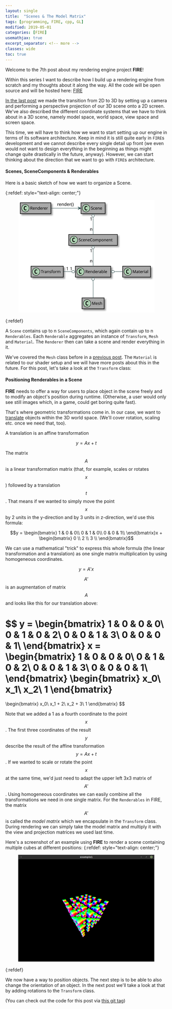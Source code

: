```yaml
---
layout: single
title:  "Scenes & The Model Matrix"
tags: [programming, FIRE, cpp, GL]
modified: 2019-05-01
categories: [FIRE]
usemathjax: true
excerpt_separator: <!-- more -->
classes: wide
toc: true
---
```


Welcome to the 7th post about my rendering engine project **FIRE**!

Within this series I want to describe how I build up a rendering engine from scratch and my thoughts about it along the way.
All the code will be open source and will be hosted here: [FIRE](https://github.com/markusrothe/FIRE)

[In the last post](https://www.markusrothe.dev/fire/2019/04/14/FIRE-6-3D-Basics.html) we made the transition from 2D to 3D by setting up a camera and performing a perspective projection of our 3D scene onto a 2D screen. 
We've also described the different coordinate systems that we have to think about in a 3D scene, namely model space, world space, view space and screen space.

This time, we will have to think how we want to start setting up our engine in terms of its software architecture. 
Keep in mind it is still quite early in `FIRE`s development and we cannot describe every single detail up front (we even would not want to design everything in the beginning as things might change quite drastically in the future, anyway).
However, we can start thinking about the direction that we want to go with `FIRE`s architecture.

<!-- more -->

#### Scenes, SceneComponents & Renderables
Here is a basic sketch of how we want to organize a Scene.

{:refdef: style="text-align: center;"}
<figure>
	<img src="/images/FIRE-7-classes.svg" alt="">
</figure>
{:refdef}

A `Scene` contains up to n `SceneComponents`, which again contain up to n `Renderables`.
Each `Renderable` aggregates an instance of `Transform`, `Mesh` and `Material`.
The `Renderer` then can take a scene and render everything in it.

We've covered the `Mesh` class before in a [previous post](https://www.markusrothe.dev/fire/2019/03/24/FIRE-5-Rendering-a-triangle.html).
The `Material` is related to our shader setup and we will have more posts about this in the future.
For this post, let's take a look at the `Transform` class:

#### Positioning Renderables in a Scene
**FIRE** needs to offer a way for users to place object in the scene freely and to modify an object's position during runtime.
(Otherwise, a user would only see still images which, in a game, could get boring quite fast). 

That's where geometric transformations come in. 
In our case, we want to [translate](https://en.wikipedia.org/wiki/Translation_(geometry)) objects within the 3D world space.
(We'll cover rotation, scaling etc. once we need that, too).

A translation is an affine transformation 

$$y = Ax + t$$

The matrix $$A$$ is a linear transformation matrix (that, for example, scales or rotates $$x$$) followed by a translation $$t$$.
That means if we wanted to simply move the point $$x$$ by 2 units in the y-direction and by 3 units in z-direction, we'd use this formula:

$$y = \begin{bmatrix}
1 & 0 & 0\\
0 & 1 & 0\\
0 & 0 & 1\\
\end{bmatrix}x + \begin{bmatrix}
0 \\
2 \\
3 \\
\end{bmatrix}$$

We can use a mathematical "trick" to express this whole formula (the linear transformation and a translation) as one single matrix multiplication by using homogeneous coordinates.

$$y = A'x$$

$$A'$$ is an augmentation of matrix $$A$$ and looks like this for our translation above:

$$
y = 
\begin{bmatrix}
1 & 0 & 0 & 0\\
0 & 1 & 0 & 2\\
0 & 0 & 1 & 3\\
0 & 0 & 0 & 1\\
\end{bmatrix}
x = 
\begin{bmatrix}
1 & 0 & 0 & 0\\
0 & 1 & 0 & 2\\
0 & 0 & 1 & 3\\
0 & 0 & 0 & 1\\
\end{bmatrix}
\begin{bmatrix}
x_0\\
x_1\\
x_2\\
1
\end{bmatrix}
=
\begin{bmatrix}
x_0\\
x_1 + 2\\
x_2 + 3\\
1
\end{bmatrix}
$$

Note that we added a 1 as a fourth coordinate to the point $$x$$.
The first three coordinates of the result $$y$$ describe the result of the affine transformation $$y = Ax + t$$.
If we wanted to scale or rotate the point $$x$$ at the same time, we'd just need to adapt the upper left 3x3 matrix of $$A'$$.
Using homogeneous coordinates we can easily combine all the transformations we need in one single matrix. 
For the `Renderables` in FIRE, the matrix $$A'$$ is called the *model matrix* which we encapsulate in the `Transform` class.
During rendering we can simply take the model matrix and multiply it with the view and projection matrices we used last time. 

Here's a screenshot of an example using **FIRE** to render a scene containing multiple cubes at different positions:
{:refdef: style="text-align: center;"}
<figure>
	<img src="/images/FIRE-7-Cubes.png" alt="">
</figure>
{:refdef}

We now have a way to position objects. 
The next step is to be able to also change the orientation of an object.
In the next post we'll take a look at that by adding rotations to the `Transform` class.

(You can check out the code for this post via [this git tag](https://github.com/markusrothe/FIRE/tree/FIRE-7))

